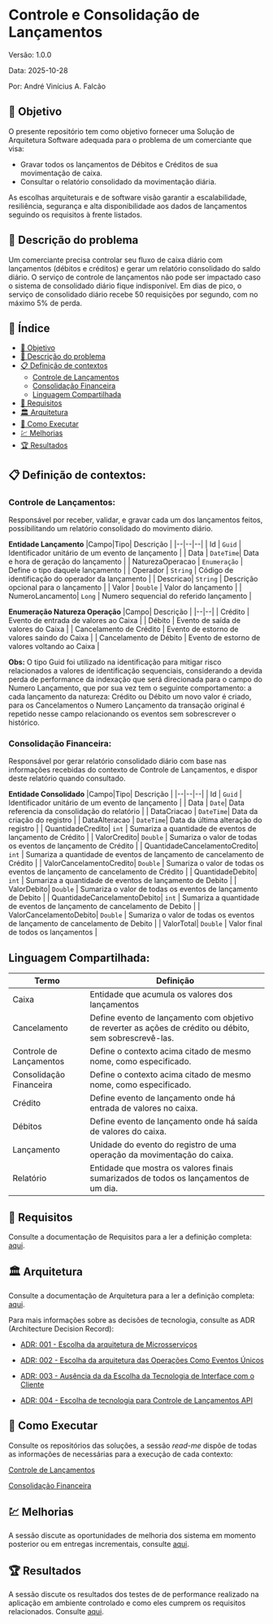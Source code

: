 # Controle e Consolidação de Lançamentos

Versão: 1.0.0

Data: 2025-10-28

Por:  André Vinícius A. Falcão

## :dart: Objetivo
O presente repositório tem como objetivo fornecer uma Solução de Arquitetura Software adequada para o problema de um comerciante que visa: 
- Gravar todos os lançamentos de Débitos e Créditos de sua movimentação de caixa. 
- Consultar o relatório consolidado da movimentação diária. 

As escolhas arquiteturais e de software visão garantir a escalabilidade, resiliência, segurança e alta disponibilidade aos dados de lançamentos seguindo os requisitos à frente listados. 

## 🚨 Descrição do problema
Um comerciante precisa controlar seu fluxo de caixa diário com lançamentos (débitos e créditos) e gerar um relatório consolidado do saldo diário.  O serviço de  controle de lançamentos não pode ser impactado  caso o sistema de consolidado diário fique indisponível. Em dias de pico, o serviço de consolidado diário recebe  50 requisições por segundo, com  no máximo 5% de perda.

## 📖 Índice

* [🎯 Objetivo](#-objetivo)
* [🚨 Descrição do problema](#-descrição-do-problema)
* [📋 Definição de contextos](#-definição-de-contextos)
    * [Controle de Lançamentos](#controle-de-lançamentos)
    * [Consolidação Financeira](#consolidação-financeira)
    * [Linguagem Compartilhada](#linguagem-compartilhada)
* [📝 Requisitos](#-requisitos)
* [🏛️ Arquitetura](#-arquitetura)
* [🚀 Como Executar](#-como-executar)
* [💹 Melhorias](#-melhorias)
* [🏆 Resultados](#-resultados)


##  :clipboard: Definição de contextos:

### Controle de Lançamentos:
 Responsável por receber, validar, e gravar cada um dos lançamentos feitos, possibilitando um relatório consolidado do movimento diário.

**Entidade Lançamento**
|Campo|Tipo| Descrição |
|--|--|--|
| Id | `Guid` | Identificador unitário de um evento de lançamento |
| Data | `DateTime`| Data e hora de geração do lançamento |
| NaturezaOperacao | `Enumeração` | Define o tipo daquele lançamento |
| Operador | `String` | Código de identificação do operador da lançamento |
| Descricao| `String` | Descrição opcional para o lançamento |
| Valor | `Double` | Valor do lançamento |
| NumeroLancamento| `Long` | Numero sequencial do referido lançamento |


**Enumeração Natureza Operação**
|Campo| Descrição |
|--|--|
| Crédito | Evento de entrada de valores ao Caixa |
| Débito | Evento de saída de valores do Caixa |
| Cancelamento de Crédito | Evento de estorno de valores saindo do Caixa |
| Cancelamento de Débito | Evento de estorno de valores voltando ao Caixa |


**Obs:** O tipo Guid foi utilizado na identificação para mitigar risco relacionados a valores de identificação sequenciais, considerando a devida perda de performance da indexação que será direcionada para o campo do Numero Lançamento, que por sua vez tem o seguinte comportamento: a cada lançamento da natureza: Crédito ou Débito um novo valor é criado, para os Cancelamentos o Numero Lançamento da transação original é repetido nesse campo relacionando os eventos sem sobrescrever o histórico.


### Consolidação Financeira:
 Responsável por gerar relatório consolidado diário com base nas informações recebidas do contexto de Controle de Lançamentos, e dispor deste relatório quando consultado.

**Entidade Consolidado**
|Campo|Tipo| Descrição |
|--|--|--|
| Id | `Guid` | Identificador unitário de um evento de lançamento |
| Data | `Date`| Data referencia da consolidação do relatório |
| DataCriacao | `DateTime`| Data da criação do registro |
| DataAlteracao | `DateTime`| Data da última alteração do registro |
| QuantidadeCredito| `int` | Sumariza a quantidade de eventos de lançamento de Crédito |
| ValorCredito| `Double` | Sumariza o valor de todas os eventos de lançamento de Crédito |
| QuantidadeCancelamentoCredito| `int` | Sumariza a quantidade de eventos de lançamento de cancelamento de Crédito |
| ValorCancelamentoCredito| `Double` | Sumariza o valor de todas os eventos de lançamento de cancelamento de Crédito |
| QuantidadeDebito| `int` | Sumariza a quantidade de eventos de lançamento de Debito |
| ValorDebito| `Double` | Sumariza o valor de todas os eventos de lançamento de Debito |
| QuantidadeCancelamentoDebito| `int` | Sumariza a quantidade de eventos de lançamento de cancelamento de Debito |
| ValorCancelamentoDebito| `Double` | Sumariza o valor de todas os eventos de lançamento de cancelamento de Debito |
| ValorTotal| `Double` | Valor final de todos os lançamentos |

## Linguagem Compartilhada:
  
|Termo | Definição|
|--|--|
|Caixa| Entidade que acumula os valores dos lançamentos|
|Cancelamento| Define evento de lançamento com objetivo de reverter as ações de crédito ou débito, sem sobrescrevê-las.|
|Controle de Lançamentos | Define o contexto acima citado de mesmo nome, como especificado.|
|Consolidação Financeira | Define o contexto acima citado de mesmo nome, como especificado.|
|Crédito| Define evento de lançamento onde há entrada de valores no caixa.|
|Débitos| Define evento de lançamento onde há saída de valores do caixa.|
|Lançamento| Unidade do evento do registro de uma operação da movimentação do caixa. |
|Relatório| Entidade que mostra os valores finais sumarizados de todos os lançamentos de um dia. |

## :memo: Requisitos
Consulte a documentação de Requisitos para a ler a definição completa: [aqui](https://github.com/ovinifalcao/ControleEConsolidacaoDeLancamentos/blob/main/docs/Requisitos.md).

## :classical_building: Arquitetura
Consulte a documentação de Arquitetura para a ler a definição completa: [aqui](https://github.com/ovinifalcao/ControleEConsolidacaoDeLancamentos/blob/main/docs/Arquitetura.md).

Para mais informações sobre as decisões de tecnologia, consulte as ADR (Architecture Decision Record):

- [ADR: 001 - Escolha da arquitetura de Microsserviços](https://github.com/ovinifalcao/ControleEConsolidacaoDeLancamentos/blob/main/docs/ADR/001.md)

- [ADR: 002 - Escolha da arquitetura das Operações Como Eventos Únicos](https://github.com/ovinifalcao/ControleEConsolidacaoDeLancamentos/blob/main/docs/ADR/002.md)

- [ADR: 003 - Ausência da da Escolha da Tecnologia de Interface com o Cliente](https://github.com/ovinifalcao/ControleEConsolidacaoDeLancamentos/blob/main/docs/ADR/003.md)

- [ADR: 004 - Escolha de tecnologia para Controle de Lançamentos API](https://github.com/ovinifalcao/ControleEConsolidacaoDeLancamentos/blob/main/docs/ADR/004.md)


## :rocket: Como Executar
Consulte os repositórios das soluções, a sessão *read-me* dispõe de todas as informações de necessárias para a execução de cada contexto:

[Controle de Lançamentos](https://github.com/ovinifalcao/ControleLancamentosAPI)

[Consolidação Financeira](https://github.com/ovinifalcao/ConsolidacaoFinanceiraAPI)


## :chart: Melhorias
A sessão discute as oportunidades de melhoria dos sistema em momento posterior ou em entregas incrementais, consulte [aqui](https://github.com/ovinifalcao/ControleEConsolidacaoDeLancamentos/blob/main/docs/Evolucao.md).

## :trophy: Resultados
A sessão discute os resultados dos testes de de performance realizado na aplicação em ambiente controlado e como eles cumprem os requisitos relacionados. Consulte [aqui](https://github.com/ovinifalcao/ControleEConsolidacaoDeLancamentos/blob/main/docs/Resultados.md).